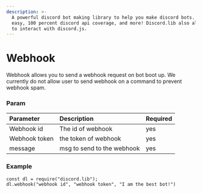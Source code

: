 ```yaml
---
description: >-
  A powerful discord bot making library to help you make discord bots. Super
  easy, 100 percent discord api coverage, and more! Discord.lib also allows you
  to interact with discord.js.
---
```


# Webhook

Webhook allows you to send a webhook request on bot boot up. We currently do not allow user  to send webhook on a command to prevent webhook spam.

### Param

| Parameter | Description | Required |
| :--- | :--- | :--- |
| Webhook id | The id of webhook | yes |
| Webhook token | the token of webhook | yes |
| message | msg to send to the webhook | yes |

### Example

```text
const dl = require("discord.lib");
dl.webhook("webhook id", "webhook token", "I am the best bot!")
```

